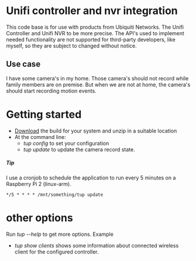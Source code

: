 # Unifi controller and nvr integration
This code base is for use with products from Ubiquiti Networks. The Unifi Controller and Unifi NVR to be more precise.
The API's used to implement needed functionality are not supported for third-party developers, like myself, so they are subject to changed without notice.

## Use case
I have some camera's in my home. Those camera's should not record while family members are on premise.
But when we are not at home, the camera's should start recording motion events.

# Getting started
- [Download](https://github.com/2xPower/Unifi-controller-and-nvr/releases) the build for your system and unzip in a suitable location
- At the command line: 
  - *tup config* to set your configuration
  - *tup update* to update the camera record state.

##### Tip
I use a cronjob to schedule the application to run every 5 minutes on a Raspberry Pi 2 (linux-arm).
```crontab -e
*/5 * * * * /mnt/something/tup update
```

# other options
Run *tup --help* to get more options.
Example
- *tup show clients* shows some information about connected wireless client for the configured controller.

